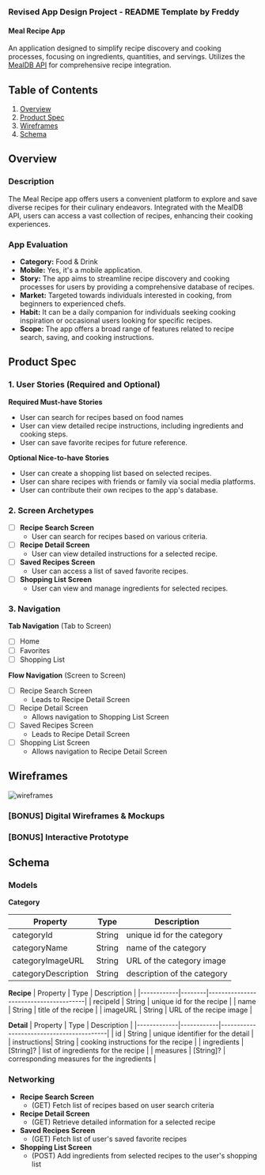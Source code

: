 ### Revised App Design Project - README Template by Freddy

#### Meal Recipe App

An application designed to simplify recipe discovery and cooking processes, focusing on ingredients, quantities, and servings. Utilizes the [MealDB API](https://www.themealdb.com/api.php) for comprehensive recipe integration.

## Table of Contents

1. [Overview](#overview)
2. [Product Spec](#product-spec)
3. [Wireframes](#wireframes)
4. [Schema](#schema)

## Overview

### Description

The Meal Recipe app offers users a convenient platform to explore and save diverse recipes for their culinary endeavors. Integrated with the MealDB API, users can access a vast collection of recipes, enhancing their cooking experiences.

### App Evaluation

- **Category:** Food & Drink
- **Mobile:** Yes, it's a mobile application.
- **Story:** The app aims to streamline recipe discovery and cooking processes for users by providing a comprehensive database of recipes.
- **Market:** Targeted towards individuals interested in cooking, from beginners to experienced chefs.
- **Habit:** It can be a daily companion for individuals seeking cooking inspiration or occasional users looking for specific recipes.
- **Scope:** The app offers a broad range of features related to recipe search, saving, and cooking instructions.

## Product Spec

### 1. User Stories (Required and Optional)

**Required Must-have Stories**

* User can search for recipes based on food names
* User can view detailed recipe instructions, including ingredients and cooking steps.
* User can save favorite recipes for future reference.

**Optional Nice-to-have Stories**

* User can create a shopping list based on selected recipes.
* User can share recipes with friends or family via social media platforms.
* User can contribute their own recipes to the app's database.

### 2. Screen Archetypes

- [ ] **Recipe Search Screen**
  * User can search for recipes based on various criteria.
- [ ] **Recipe Detail Screen**
  * User can view detailed instructions for a selected recipe.
- [ ] **Saved Recipes Screen**
  * User can access a list of saved favorite recipes.
- [ ] **Shopping List Screen**
  * User can view and manage ingredients for selected recipes.

### 3. Navigation

**Tab Navigation** (Tab to Screen)

- [ ] Home
- [ ] Favorites
- [ ] Shopping List

**Flow Navigation** (Screen to Screen)

- [ ] Recipe Search Screen
  * Leads to Recipe Detail Screen
- [ ] Recipe Detail Screen
  * Allows navigation to Shopping List Screen
- [ ] Saved Recipes Screen
  * Leads to Recipe Detail Screen
- [ ] Shopping List Screen
  * Allows navigation to Recipe Detail Screen

## Wireframes

![wireframes](https://github.com/fcamas/Group-Milestones/assets/76220782/cf93a7e9-18d9-49b7-9670-0b3f929e6b91)


### [BONUS] Digital Wireframes & Mockups

### [BONUS] Interactive Prototype

## Schema 

### Models

**Category**

| Property            | Type    | Description                               |
|---------------------|---------|-------------------------------------------|
| categoryId          | String  | unique id for the category                |
| categoryName        | String  | name of the category                      |
| categoryImageURL    | String  | URL of the category image                 |
| categoryDescription | String  | description of the category

**Recipe**
| Property   | Type   | Description                           |
|------------|--------|---------------------------------------|
| recipeId   | String | unique id for the recipe              |
| name      | String | title of the recipe                    |
| imageURL   | String | URL of the recipe image               |

**Detail**
| Property    | Type       | Description                              |
|-------------|------------|------------------------------------------|
| id          | String     | unique identifier for the detail         |
| instructions| String     | cooking instructions for the recipe      |
| ingredients | [String]?  | list of ingredients for the recipe       |
| measures    | [String]?  | corresponding measures for the ingredients |



### Networking

- **Recipe Search Screen**
  - (GET) Fetch list of recipes based on user search criteria
- **Recipe Detail Screen**
  - (GET) Retrieve detailed information for a selected recipe
- **Saved Recipes Screen**
  - (GET) Fetch list of user's saved favorite recipes
- **Shopping List Screen**
  - (POST) Add ingredients from selected recipes to the user's shopping list
